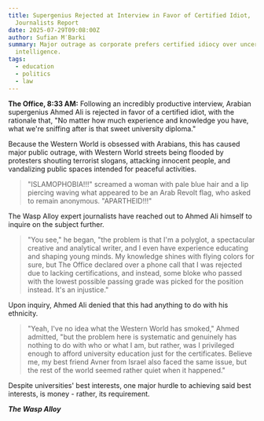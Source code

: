 ```yaml
---
title: Supergenius Rejected at Interview in Favor of Certified Idiot,
  Journalists Report
date: 2025-07-29T09:08:00Z
author: Sufian M′Barki
summary: Major outrage as corporate prefers certified idiocy over uncertified
  intelligence.
tags:
  - education
  - politics
  - law
---
```

**The Office, 8:33 AM:** Following an incredibly productive interview, Arabian supergenius Ahmed Ali is rejected in favor of a certified idiot, with the rationale that, "No matter how much experience and knowledge you have, what we're sniffing after is that sweet university diploma."

Because the Western World is obsessed with Arabians, this has caused major public outrage, with Western World streets being flooded by protesters shouting terrorist slogans, attacking innocent people, and vandalizing public spaces intended for peaceful activities.

> "ISLAMOPHOBIA!!!" screamed a woman with pale blue hair and a lip piercing waving what appeared to be an Arab Revolt flag, who asked to remain anonymous. "APARTHEID!!!"

The Wasp Alloy expert journalists have reached out to Ahmed Ali himself to inquire on the subject further.

> "You see," he began, "the problem is that I'm a polyglot, a spectacular creative and analytical writer, and I even have experience educating and shaping young minds. My knowledge shines with flying colors for sure, but The Office declared over a phone call that I was rejected due to lacking certifications, and instead, some bloke who passed with the lowest possible passing grade was picked for the position instead. It's an injustice."

Upon inquiry, Ahmed Ali denied that this had anything to do with his ethnicity.

> "Yeah, I've no idea what the Western World has smoked," Ahmed admitted, "but the problem here is systematic and genuinely has nothing to do with who or what I am, but rather, was I privileged enough to afford university education just for the certificates. Believe me, my best friend Avner from Israel also faced the same issue, but the rest of the world seemed rather quiet when it happened."

Despite universities' best interests, one major hurdle to achieving said best interests, is money - rather, its requirement.

***The Wasp Alloy***
